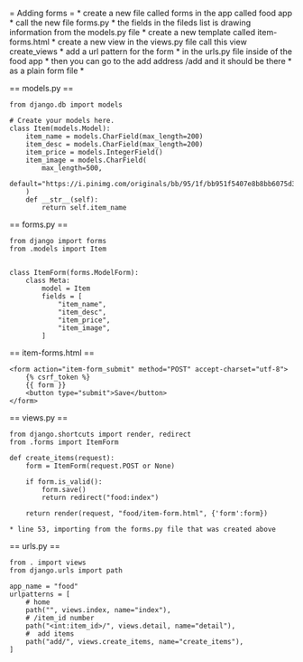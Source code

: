 
= Adding forms =
	* create a new file called forms in the app called food app
	* call the new file forms.py
	* the fields in the fileds list is drawing information from the models.py file
	* create a new template called item-forms.html
	* create a new view in the views.py file call this view create_views
	* add a url pattern for the form
	* in the urls.py file inside of the food app
	* then you can go to the add address /add and it should be there
	* as a plain form file
	* 

== models.py ==

	from django.db import models

	# Create your models here.
	class Item(models.Model):
		item_name = models.CharField(max_length=200)
		item_desc = models.CharField(max_length=200)
		item_price = models.IntegerField()
		item_image = models.CharField(
			max_length=500,
			default="https://i.pinimg.com/originals/bb/95/1f/bb951f5407e8b8bb6075d3eee24d3bcd.jpg",
		)
		def __str__(self):
			return self.item_name
		
== forms.py ==

	from django import forms
	from .models import Item


	class ItemForm(forms.ModelForm):
		class Meta:
			model = Item
			fields = [
				"item_name",
				"item_desc",
				"item_price",
				"item_image",
			]
			
== item-forms.html ==

	<form action="item-form_submit" method="POST" accept-charset="utf-8">
		{% csrf_token %}
		{{ form }}
		<button type="submit">Save</button>
	</form>
	
== views.py ==

	from django.shortcuts import render, redirect
	from .forms import ItemForm

	def create_items(request):
		form = ItemForm(request.POST or None)

		if form.is_valid():
			form.save()
			return redirect("food:index")

		return render(request, "food/item-form.html", {'form':form})
		
	* line 53, importing from the forms.py file that was created above

== urls.py ==

	from . import views
	from django.urls import path

	app_name = "food"
	urlpatterns = [
		# home
		path("", views.index, name="index"),
		# /item_id number
		path("<int:item_id>/", views.detail, name="detail"),
		#  add items
		path("add/", views.create_items, name="create_items"),
	]
